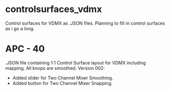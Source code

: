 # controlsurfaces_vdmx
Control surfaces for VDMX as .JSON files.
Planning to fill in control surfaces as i go a long.


# APC - 40
.JSON file containing 1:1 Control Surface layout for VDMX including mapping.
All knops are smoothed.
Version 002:
- Added slider for Two Channel Mixer Smoothing.
- Added button for Two Channel Mixer Snapping.
